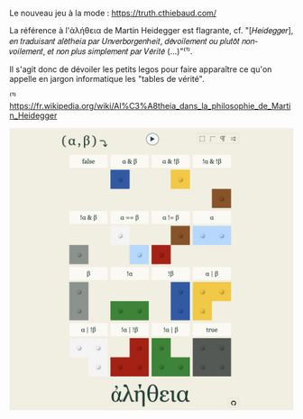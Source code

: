 Le nouveau jeu à la mode : https://truth.cthiebaud.com/

La référence à l'ἀλήθεια de Martin Heidegger est flagrante, cf. "[𝐻𝑒𝑖𝑑𝑒𝑔𝑔𝑒𝑟], 𝑒𝑛 𝑡𝑟𝑎𝑑𝑢𝑖𝑠𝑎𝑛𝑡 𝑎𝑙𝑒̀𝑡ℎ𝑒𝑖𝑎 𝑝𝑎𝑟 𝑈𝑛𝑣𝑒𝑟𝑏𝑜𝑟𝑔𝑒𝑛ℎ𝑒𝑖𝑡, 𝑑𝑒́𝑣𝑜𝑖𝑙𝑒𝑚𝑒𝑛𝑡 𝑜𝑢 𝑝𝑙𝑢𝑡𝑜̂𝑡 𝑛𝑜𝑛-𝑣𝑜𝑖𝑙𝑒𝑚𝑒𝑛𝑡, 𝑒𝑡 𝑛𝑜𝑛 𝑝𝑙𝑢𝑠 𝑠𝑖𝑚𝑝𝑙𝑒𝑚𝑒𝑛𝑡 𝑝𝑎𝑟 𝑉𝑒́𝑟𝑖𝑡𝑒́ (...)"⁽¹⁾. 

Il s'agit donc de dévoiler les petits legos pour faire apparaître ce qu'on appelle en jargon informatique les "tables de vérité".

⁽¹⁾ https://fr.wikipedia.org/wiki/Al%C3%A8theia_dans_la_philosophie_de_Martin_Heidegger

![truth](truth8-1800.jpg)
